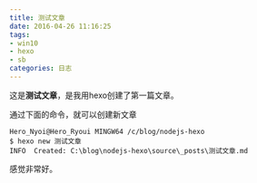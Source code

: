 ```yaml
---
title: 测试文章
date: 2016-04-26 11:16:25
tags:
- win10
- hexo
- sb
categories: 日志
---
```


这是**测试文章**，是我用hexo创建了第一篇文章。

通过下面的命令，就可以创建新文章
```{bash}
Hero_Nyoi@Hero_Ryoui MINGW64 /c/blog/nodejs-hexo
$ hexo new 测试文章
INFO  Created: C:\blog\nodejs-hexo\source\_posts\测试文章.md

```

感觉非常好。
